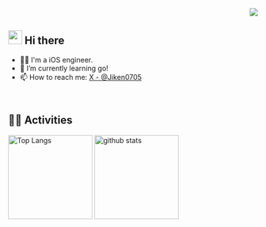 <!-- 1. GitHub usernameを変更 -->
<div align="right">
  <img src="https://komarev.com/ghpvc/?username=Fujiken0705" />
</div>


<!-- 2. プロフィールや連絡先を変更 -->
## <img src="https://media.giphy.com/media/hvRJCLFzcasrR4ia7z/giphy.gif" width="28"> Hi there

- 🧑‍💻 I'm a iOS engineer.
- 🌱 I’m currently learning go!
- 📫 How to reach me: [X - @Jiken0705](https://twitter.com/Jiken0705)
<br>


## 🏃‍♀️ Activities
<div> 
  <img alt="Top Langs" height="170px" src="[https://github-readme-stats.vercel.app/api?username=Fujiken0705&count_private"/>
  <img alt="github stats" height="170px" src="https://github-readme-stats.vercel.app/api/top-langs/?username=Fujiken0705&count_private=true&theme=tokyonight" />
</div>




<!--
**Fujiken0705/Fujiken0705** is a ✨ _special_ ✨ repository because its `README.md` (this file) appears on your GitHub profile.

Here are some ideas to get you started:

- 🔭 I’m currently working on ...
- 🌱 I’m currently learning ...
- 👯 I’m looking to collaborate on ...
- 🤔 I’m looking for help with ...
- 💬 Ask me about ...
- 📫 How to reach me: ...
- 😄 Pronouns: ...
- ⚡ Fun fact: ...
-->
